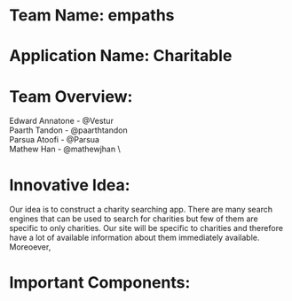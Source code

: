 # Team Name: empaths
# Application Name: Charitable
# Team Overview: 
Edward Annatone - @Vestur \
Paarth Tandon - @paarthtandon \
Parsua Atoofi - @Parsua \
Mathew Han - @mathewjhan \
# Innovative Idea:
Our idea is to construct a charity searching app. There are many search engines that can be used to search for charities but few of them are specific to only charities. Our site will be specific to charities and therefore have a lot of available information about them immediately available. Moreoever, 
# Important Components: